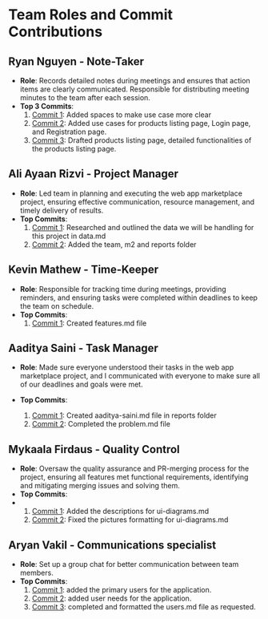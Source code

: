 # Team Roles and Commit Contributions

## Ryan Nguyen - Note-Taker
- **Role**: Records detailed notes during meetings and ensures that action items are clearly communicated. Responsible for distributing meeting minutes to the team after each session.
- **Top 3 Commits**:
  1. [Commit 1](https://github.com/mykaala/umassmarketplace/commit/53ba5a8ee5d79792545a724c8d128a7e94df98c1): Added spaces to make use case more clear
  2. [Commit 2](https://github.com/mykaala/umassmarketplace/commit/9f0fb440fda692216c3f356fdb1a5ac687702a6a): Added use cases for products listing page, Login page, and Registration page.
  3. [Commit 3](https://github.com/mykaala/umassmarketplace/commit/83106299accb0e03fbdf84137090bba0b4319254): Drafted products listing page, detailed functionalities of the products listing page.

## Ali Ayaan Rizvi - Project Manager 
- **Role**: Led team in planning and executing the web app marketplace project, ensuring effective communication, resource management, and timely delivery of results.
- **Top Commits**:
  1. [Commit 1](https://github.com/mykaala/umassmarketplace/commit/9df00529270a0f68643fb57772e7da5f6e5c2ff8): Researched and outlined the data we will be handling for this project in data.md
  2. [Commit 2](https://github.com/mykaala/umassmarketplace/commit/5ba893c25624cde15948e3d0c421550d480d25b7): Added the team, m2 and reports folder
 

## Kevin Mathew - Time-Keeper 
- **Role**: Responsible for tracking time during meetings, providing reminders, and ensuring tasks were completed within deadlines to keep the team on schedule.
- **Top Commits**:
  1. [Commit 1](https://github.com/mykaala/umassmarketplace/commit/eb1dbc4ffca9afb8d868643e3e7daf2d4afa66dc): Created features.md file


## Aaditya Saini - Task Manager
- **Role**: Made sure everyone understood their tasks in the web app marketplace project, and I communicated with everyone to make sure all of our deadlines and goals were met.

- **Top Commits**:
  1. [Commit 1](https://github.com/mykaala/umassmarketplace/commit/9fab028b26897a08fa99e3277da952bdcac6601f): Created aaditya-saini.md file in reports folder
  2. [Commit 2](https://github.com/mykaala/umassmarketplace/commit/5fabc9bba35028223b86ab01c5943dee648b260e): Completed the problem.md file

## Mykaala Firdaus - Quality Control
- **Role**: Oversaw the quality assurance and PR-merging process for the project, ensuring all features met functional requirements, identifying and mitigating merging issues and solving them.
- **Top Commits**:
- 1. [Commit 1](https://github.com/mykaala/umassmarketplace/commit/e17bc11fdb9ef4d24fb3b20863cfdf21b327cb1f): Added the descriptions for ui-diagrams.md
  2. [Commit 2](https://github.com/mykaala/umassmarketplace/commit/c78ee7d30c951eceba3cfd964279d88b523ad793): Fixed the pictures formatting for ui-diagrams.md 

## Aryan Vakil - Communications specialist
- **Role**: Set up a group chat for better communication between team members.
- **Top Commits**:
  1. [Commit 1](https://github.com/mykaala/umassmarketplace/commit/82d54ec238e5e90ba707b2265867f730bb9b10e1): added the primary users for the application.
  2. [Commit 2](https://github.com/mykaala/umassmarketplace/commit/9810a181cce60e55277d8051d7e5fead8ee4feda): added user needs for the application.
  3. [Commit 3](https://github.com/mykaala/umassmarketplace/commit/688b0a09ad8ae5ff65dbb55885b9957b86251dfa): completed and formatted the users.md file as requested.

